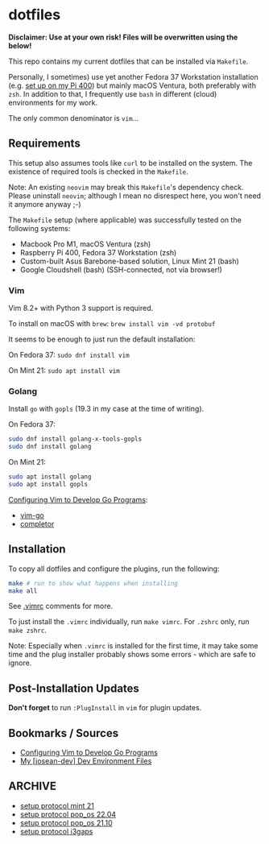 # dotfiles

**Disclaimer: Use at your own risk! Files will be overwritten using the below!**

This repo contains my current dotfiles that can be installed via `Makefile`.

Personally, I sometimes) use yet another Fedora 37 Workstation installation (e.g. [set up on my Pi 400](SETUP.md)) but mainly macOS Ventura, both preferably with `zsh`. In addition to that, I frequently use `bash` in different (cloud) environments for my work.

The only common denominator is `vim`...

## Requirements

This setup also assumes tools like `curl` to be installed on the system. The existence of required tools is checked in the `Makefile`.

Note: An existing `neovim` may break this `Makefile`'s dependency check. Please uninstall `neovim`; although I mean no disrespect here, you won't need it anymore anyway ;-)

The `Makefile` setup (where applicable) was successfully tested on the following systems:

- Macbook Pro M1, macOS Ventura (zsh)
- Raspberry Pi 400, Fedora 37 Workstation (zsh)
- Custom-built Asus Barebone-based solution, Linux Mint 21 (bash)
- Google Cloudshell (bash) (SSH-connected, not via browser!)

### Vim

Vim 8.2+ with Python 3 support is required.

To install on macOS with `brew`: `brew install vim -vd protobuf`

It seems to be enough to just run the default installation:

On Fedora 37: `sudo dnf install vim`

On Mint 21: `sudo apt install vim`

### Golang

Install `go` with `gopls` (19.3 in my case at the time of writing).

On Fedora 37:

```bash
sudo dnf install golang-x-tools-gopls
sudo dnf install golang
```

On Mint 21:

```bash
sudo apt install golang
sudo apt install gopls
```

[Configuring Vim to Develop Go Programs](https://medium.com/pragmatic-programmers/configuring-vim-to-develop-go-programs-e839641da4ac):

- [vim-go](https://github.com/fatih/vim-go)
- [completor](https://github.com/maralla/completor.vim)

## Installation

To copy all dotfiles and configure the plugins, run the following:

```bash
make # run to show what happens when installing
make all
```

See [.vimrc](.vimrc) comments for more.

To just install the `.vimrc` individually, run `make vimrc`.
For `.zshrc` only, run `make zshrc`.

Note: Especially when `.vimrc` is installed for the first time, it may take some time and the plug installer probably shows some errors - which are safe to ignore.

## Post-Installation Updates

**Don't forget** to run `:PlugInstall` in `vim` for plugin updates.

## Bookmarks / Sources

- [Configuring Vim to Develop Go Programs](https://medium.com/pragmatic-programmers/configuring-vim-to-develop-go-programs-e839641da4ac)
- [My [josean-dev] Dev Environment Files](https://github.com/josean-dev/dev-environment-files)

## ARCHIVE

- [setup protocol mint 21](archived/mint-21/SETUP.md)
- [setup protocol pop_os 22.04](archived/pop_os-22.04/SETUP.md)
- [setup protocol pop_os 21.10](archived/pop_os-21.10/SETUP.md)
- [setup protocol i3gaps](archived/i3gaps/SETUP.md)
